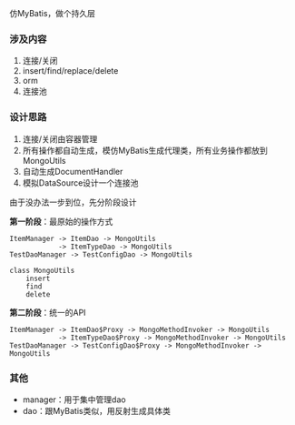 仿MyBatis，做个持久层

### 涉及内容
1. 连接/关闭
2. insert/find/replace/delete
3. orm
4. 连接池

### 设计思路
1. 连接/关闭由容器管理
2. 所有操作都自动生成，模仿MyBatis生成代理类，所有业务操作都放到MongoUtils
3. 自动生成DocumentHandler
4. 模拟DataSource设计一个连接池

由于没办法一步到位，先分阶段设计

**第一阶段**：最原始的操作方式
```
ItemManager -> ItemDao -> MongoUtils
            -> ItemTypeDao -> MongoUtils
TestDaoManager -> TestConfigDao -> MongoUtils

class MongoUtils
    insert
    find
    delete
```

**第二阶段**：统一的API
```
ItemManager -> ItemDao$Proxy -> MongoMethodInvoker -> MongoUtils
            -> ItemTypeDao$Proxy -> MongoMethodInvoker -> MongoUtils
TestDaoManager -> TestConfigDao$Proxy -> MongoMethodInvoker -> MongoUtils
```


### 其他
* manager：用于集中管理dao
* dao：跟MyBatis类似，用反射生成具体类